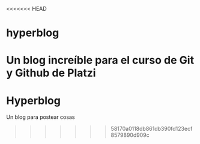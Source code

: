 <<<<<<< HEAD
# hyperblog
Un blog increíble para el curso de Git y Github de Platzi
=======
# Hyperblog

Un blog para postear cosas
>>>>>>> 58170a0118db861db390fd123ecf8579890d909c
